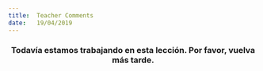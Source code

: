 ```yaml
---
title:  Teacher Comments
date:   19/04/2019
---
```


### <center>Todavía estamos trabajando en esta lección. Por favor, vuelva más tarde.</center>